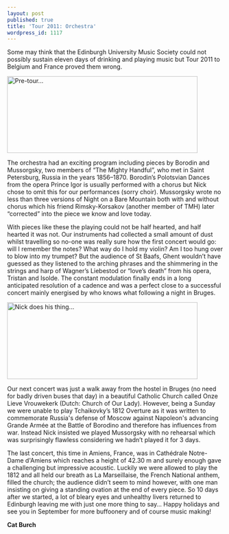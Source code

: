 ```yaml
---
layout: post
published: true
title: 'Tour 2011: Orchestra'
wordpress_id: 1117
---
```


Some may think that the Edinburgh University Music Society could not possibly sustain eleven days of drinking and playing music but Tour 2011 to Belgium and France proved them wrong.

<a href="http://eums.eusa.ed.ac.uk/wp-content/uploads/images/w620/tour08.jpg"><img class="centred" title="Pre-tour rehearsals progressing smoothly..." src="http://eums.eusa.ed.ac.uk/wp-content/uploads/images/w620/tour08.jpg" alt="Pre-tour..." width="444" height="179" /></a>

The orchestra had an exciting program including pieces by Borodin and Mussorgsky, two members of &ldquo;The Mighty Handful&rdquo;, who met in Saint Petersburg, Russia in the years 1856&ndash;1870. Borodin&rsquo;s Polotsvian Dances from the opera Prince Igor is usually performed with a chorus but Nick chose to omit this for our performances (sorry choir). Mussorgsky wrote no less than three versions of Night on a Bare Mountain both with and without chorus which his friend Rimsky-Korsakov (another member of TMH) later &ldquo;corrected&rdquo; into the piece we know and love today.

With pieces like these the playing could not be half hearted, and half hearted it was not. Our instruments had collected a small amount of dust whilst travelling so no-one was really sure how the first concert would go: will I remember the notes? What way do I hold my violin? Am I too hung over to blow into my trumpet? But the audience of St Baafs, Ghent wouldn&rsquo;t have guessed as they listened to the arching phrases and the shimmering in the strings and harp of Wagner&rsquo;s Liebestod or &ldquo;love&rsquo;s death&rdquo; from his opera, Tristan and Isolde. The constant modulation finally ends in a long anticipated resolution of a cadence and was a perfect close to a successful concert mainly energised by who knows what following a night in Bruges.

<a href="http://eums.eusa.ed.ac.uk/wp-content/uploads/images/w620/tour03.jpg"><img class="centred" title="Nick Fletcher leads the Orchestra in Brugge." src="http://eums.eusa.ed.ac.uk/wp-content/uploads/images/w620/tour03.jpg" alt="Nick does his thing..." width="444" height="179" /></a>

Our next concert was just a walk away from the hostel in Bruges (no need for badly driven buses that day) in a beautiful Catholic Church called Onze Lieve Vrouwekerk (Dutch: Church of Our Lady). However, being a Sunday we were unable to play Tchaikovky&rsquo;s 1812 Overture as it was written to commemorate Russia's defense of Moscow against Napoleon's advancing Grande Arm&eacute;e at the Battle of Borodino and therefore has influences from war. Instead Nick insisted we played Mussorgsky with no rehearsal which was surprisingly flawless considering we hadn&rsquo;t played it for 3 days.

The last concert, this time in Amiens, France, was in Cath&eacute;drale Notre-Dame d'Amiens which reaches a height of 42.30 m and surely enough gave a challenging but impressive acoustic. Luckily we were allowed to play the 1812 and all held our breath as La Marseillaise, the French National anthem, filled the church; the audience didn&rsquo;t seem to mind however, with one man insisting on giving a standing ovation at the end of every piece. So 10 days after we started, a lot of bleary eyes and unhealthy livers returned to Edinburgh leaving me with just one more thing to say&hellip; Happy holidays and see you in September for more buffoonery and of course music making!

<strong>Cat Burch</strong>
